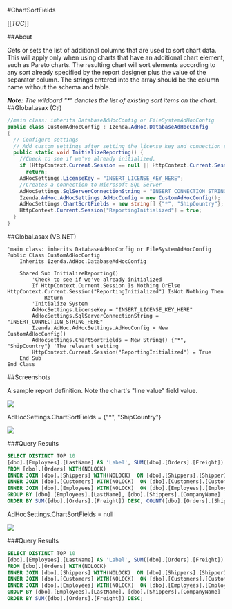 #ChartSortFields

[[_TOC_]]

##About

Gets or sets the list of additional columns that are used to sort chart data. This will apply only when using charts that have an additional chart element, such as Pareto charts. The resulting chart will sort elements according to any sort already specified by the report designer plus the value of the separator column. The strings entered into the array should be the column name without the schema and table.

_**Note:** The wildcard "*" denotes the list of existing sort items on the chart._
##Global.asax (C♯)

```csharp
//main class: inherits DatabaseAdHocConfig or FileSystemAdHocConfig
public class CustomAdHocConfig : Izenda.AdHoc.DatabaseAdHocConfig
{
  // Configure settings
  // Add custom settings after setting the license key and connection string by overriding the ConfigureSettings() method
  public static void InitializeReporting() {
    //Check to see if we've already initialized.
    if (HttpContext.Current.Session == null || HttpContext.Current.Session["ReportingInitialized"] != null)
      return;
    AdHocSettings.LicenseKey = "INSERT_LICENSE_KEY_HERE";
    //Creates a connection to Microsoft SQL Server
    AdHocSettings.SqlServerConnectionString = "INSERT_CONNECTION_STRING_HERE";
    Izenda.AdHoc.AdHocSettings.AdHocConfig = new CustomAdHocConfig();
    AdHocSettings.ChartSortFields = new string[] {"*", "ShipCountry"}; //The relevant setting
    HttpContext.Current.Session["ReportingInitialized"] = true;
  }
}
```

##Global.asax (VB.NET)

```visualbasic
'main class: inherits DatabaseAdHocConfig or FileSystemAdHocConfig
Public Class CustomAdHocConfig
    Inherits Izenda.AdHoc.DatabaseAdHocConfig

    Shared Sub InitializeReporting()
        'Check to see if we've already initialized
        If HttpContext.Current.Session Is Nothing OrElse HttpContext.Current.Session("ReportingInitialized") IsNot Nothing Then
            Return
        'Initialize System
        AdHocSettings.LicenseKey = "INSERT_LICENSE_KEY_HERE"
        AdHocSettings.SqlServerConnectionString = "INSERT_CONNECTION_STRING_HERE"
        Izenda.AdHoc.AdHocSettings.AdHocConfig = New CustomAdHocConfig()
        AdHocSettings.ChartSortFields = New String() {"*", "ShipCountry"} 'The relevant setting
        HttpContext.Current.Session("ReportingInitialized") = True
    End Sub
End Class
```

##Screenshots

A sample report definition. Note the chart's "line value" field value.

![](http://wiki.izenda.us/API/CodeSamples/ChartSortFields/chart_sort_fields_report_def.png)

AdHocSettings.ChartSortFields = {"*", "ShipCountry"}

![](http://wiki.izenda.us/API/CodeSamples/ChartSortFields/chart_sort_fields_set.png)

###Query Results

```sql
SELECT DISTINCT TOP 10 
[dbo].[Employees].[LastName] AS 'Label', SUM([dbo].[Orders].[Freight]) AS 'Value', [dbo].[Shippers].[CompanyName] AS 'Separator', COUNT([dbo].[Orders].[ShipCountry]) AS 'LineValue'
FROM [dbo].[Orders] WITH(NOLOCK) 
INNER JOIN [dbo].[Shippers] WITH(NOLOCK)  ON [dbo].[Shippers].[ShipperID]=[dbo].[Orders].[ShipVia]
INNER JOIN [dbo].[Customers] WITH(NOLOCK)  ON [dbo].[Customers].[CustomerID]=[dbo].[Orders].[CustomerID]
INNER JOIN [dbo].[Employees] WITH(NOLOCK)  ON [dbo].[Employees].[EmployeeID]=[dbo].[Orders].[EmployeeID]
GROUP BY [dbo].[Employees].[LastName], [dbo].[Shippers].[CompanyName]
ORDER BY SUM([dbo].[Orders].[Freight]) DESC, COUNT([dbo].[Orders].[ShipCountry]);
```

AdHocSettings.ChartSortFields = null

![](http://wiki.izenda.us/API/CodeSamples/ChartSortFields/chart_sort_fields_empty.png)

###Query Results

```sql
SELECT DISTINCT TOP 10 
[dbo].[Employees].[LastName] AS 'Label', SUM([dbo].[Orders].[Freight]) AS 'Value', [dbo].[Shippers].[CompanyName] AS 'Separator', COUNT([dbo].[Orders].[ShipCountry]) AS 'LineValue'
FROM [dbo].[Orders] WITH(NOLOCK) 
INNER JOIN [dbo].[Shippers] WITH(NOLOCK)  ON [dbo].[Shippers].[ShipperID]=[dbo].[Orders].[ShipVia]
INNER JOIN [dbo].[Customers] WITH(NOLOCK)  ON [dbo].[Customers].[CustomerID]=[dbo].[Orders].[CustomerID]
INNER JOIN [dbo].[Employees] WITH(NOLOCK)  ON [dbo].[Employees].[EmployeeID]=[dbo].[Orders].[EmployeeID]
GROUP BY [dbo].[Employees].[LastName], [dbo].[Shippers].[CompanyName]
ORDER BY SUM([dbo].[Orders].[Freight]) DESC;
```